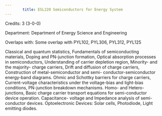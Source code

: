 ```yaml
---
        title: ESL220 Semiconductors for Energy System
---
```

Credits: 3 (3-0-0)

Department: Department of Energy Science and Engineering

Overlaps with: Some overlap with PYL102, PYL306, PYL312, PYL125

Classical and quantum statistics, Fundamentals of semiconducting materials, Doping and PN-junction formation, Optical absorption processes in semiconductors, Understanding of carrier depletion region, Minority- and the majority- charge carriers, Drift and diffusion of charge carriers, Construction of metal-semiconductor and semi- conductor-semiconductor energy-band diagrams. Ohmic and Schottky barriers for charge carriers, Current-voltage characteristics under the voltage-bias and light-bias conditions, PN-junction breakdown mechanisms. Homo- and Hetero-junctions, Basic charge carrier transport equations for semi-conductor device operation. Capacitance- voltage and Impedance analysis of semi-conductor devices. Optoelectronic Devices: Solar cells, Photodiode, Light emitting diodes.